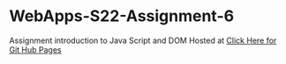 # WebApps-S22-Assignment-6
Assignment introduction to Java Script and DOM
Hosted at <a href="https://github.com/44-563-Web-Apps-S22/webapps-s22-assignment-6-Trilochan-Reddy/settings/pages">Click Here for Git Hub Pages</a> <br>

